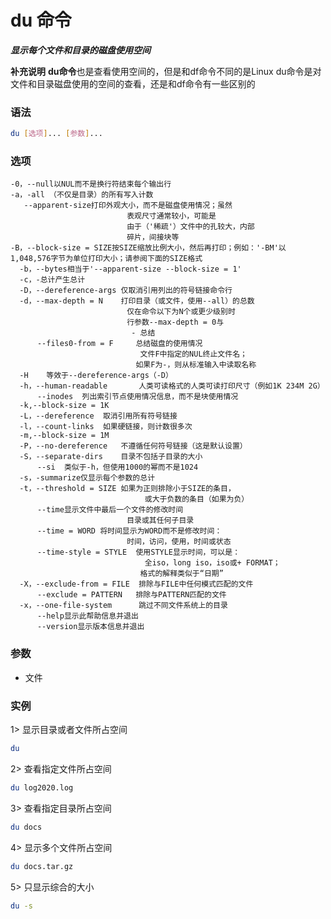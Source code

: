 # du 命令
***显示每个文件和目录的磁盘使用空间***

**补充说明**
**du命令**也是查看使用空间的，但是和df命令不同的是Linux du命令是对文件和目录磁盘使用的空间的查看，还是和df命令有一些区别的

### 语法
```bash
du [选项]... [参数]...
```

### 选项
```
-0，--null以NUL而不是换行符结束每个输出行
-a，-all （不仅是目录）的所有写入计数
   --apparent-size打印外观大小，而不是磁盘使用情况；虽然
                          表观尺寸通常较小，可能是
                          由于（'稀疏'）文件中的孔较大，内部
                          碎片，间接块等
-B，--block-size = SIZE按SIZE缩放比例大小，然后再打印；例如：'-BM'以1,048,576字节为单位打印大小；请参阅下面的SIZE格式
  -b，--bytes相当于'--apparent-size --block-size = 1'
  -c，-总计产生总计
  -D，--dereference-args 仅取消引用列出的符号链接命令行
  -d，--max-depth = N	打印目录（或文件，使用--all）的总数
                          仅在命令以下为N个或更少级别时
                          行参数--max-depth = 0与
                           - 总结
      --files0-from = F		总结磁盘的使用情况
                         	 文件F中指定的NUL终止文件名；
                          	如果F为-，则从标准输入中读取名称
  -H	等效于--dereference-args（-D）
  -h，--human-readable		人类可读格式的人类可读打印尺寸（例如1K 234M 2G）
      --inodes	列出索引节点使用情况信息，而不是块使用情况
  -k,--block-size = 1K
  -L，--dereference	取消引用所有符号链接
  -l，--count-links	如果硬链接，则计数很多次
  -m,--block-size = 1M
  -P，--no-dereference	不遵循任何符号链接（这是默认设置）
  -S，--separate-dirs	目录不包括子目录的大小
      --si	类似于-h，但使用1000的幂而不是1024
  -s，-summarize仅显示每个参数的总计
  -t，--threshold = SIZE	如果为正则排除小于SIZE的条目，
                        	  或大于负数的条目（如果为负）
      --time显示文件中最后一个文件的修改时间
                          目录或其任何子目录
      --time = WORD	将时间显示为WORD而不是修改时间：
                          时间，访问，使用，时间或状态
      --time-style = STYLE	使用STYLE显示时间，可以是：
                          	  全iso，long iso，iso或+ FORMAT；
                           	 格式的解释类似于“日期”
  -X，--exclude-from = FILE	排除与FILE中任何模式匹配的文件
      --exclude = PATTERN	排除与PATTERN匹配的文件
  -x，--one-file-system		跳过不同文件系统上的目录
      --help显示此帮助信息并退出
      --version显示版本信息并退出
```
### 参数
- 文件

### 实例
1> 显示目录或者文件所占空间
```bash
du
```

2> 查看指定文件所占空间
```bash
du log2020.log
```

3> 查看指定目录所占空间
```bash
du docs
```

4> 显示多个文件所占空间
```bash
du docs.tar.gz
```

5> 只显示综合的大小
```bash
du -s
```
